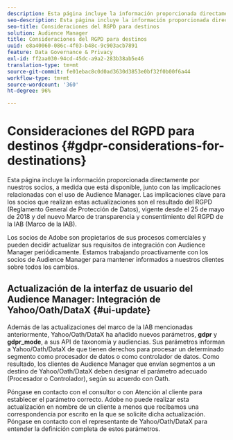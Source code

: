 ```yaml
---
description: Esta página incluye la información proporcionada directamente por nuestros socios, a medida que está disponible, junto con las implicaciones relacionadas con el uso de Audience Manager. Las implicaciones clave para los socios que realizan estas actualizaciones son el resultado del RGPD (Reglamento General de Protección de Datos), vigente desde el 25 de mayo de 2018 y del nuevo Marco de transparencia y consentimiento del RGPD de la IAB (Marco de la IAB).
seo-description: Esta página incluye la información proporcionada directamente por nuestros socios, a medida que está disponible, junto con las implicaciones relacionadas con el uso de Audience Manager. Las implicaciones clave para los socios que realizan estas actualizaciones son el resultado del RGPD (Reglamento General de Protección de Datos), vigente desde el 25 de mayo de 2018 y del nuevo Marco de transparencia y consentimiento del RGPD de la IAB (Marco de la IAB).
seo-title: Consideraciones del RGPD para destinos
solution: Audience Manager
title: Consideraciones del RGPD para destinos
uuid: e8a40060-086c-4f03-b48c-9c903acb7891
feature: Data Governance & Privacy
exl-id: ff2aa030-94cd-45dc-a9a2-283b38ab5e46
translation-type: tm+mt
source-git-commit: fe01ebac8c0d0ad3630d3853e0bf32f0b00f6a44
workflow-type: tm+mt
source-wordcount: '360'
ht-degree: 96%

---
```


# Consideraciones del RGPD para destinos {#gdpr-considerations-for-destinations}

Esta página incluye la información proporcionada directamente por nuestros socios, a medida que está disponible, junto con las implicaciones relacionadas con el uso de Audience Manager. Las implicaciones clave para los socios que realizan estas actualizaciones son el resultado del RGPD (Reglamento General de Protección de Datos), vigente desde el 25 de mayo de 2018 y del nuevo Marco de transparencia y consentimiento del RGPD de la IAB (Marco de la IAB).

Los socios de Adobe son propietarios de sus procesos comerciales y pueden decidir actualizar sus requisitos de integración con Audience Manager periódicamente. Estamos trabajando proactivamente con los socios de Audience Manager para mantener informados a nuestros clientes sobre todos los cambios.

<!-- ## Audience Manager Partner Updates - ID Syncs {#partner-updates-id-syncs}

Some partners, as listed in the table below, have changed their integration requirements with Audience Manager to include support based on the IAB Framework, in order to comply with GDPR standards.

<table id="table_335A470D4F10434E9CF587089FB54B0C"> 
 <thead> 
  <tr> 
   <th colname="col1" class="entry"> <p>Partner Name </p> </th> 
   <th colname="col2" class="entry"> <p>Expected Impact </p> </th> 
   <th colname="col3" class="entry"> <p>Status of the change </p> </th> 
  </tr>
 </thead>
 <tbody> 
  <tr> 
   <td colname="col1"> <p>Yahoo/Oath/DataX </p> </td> 
   <td colname="col2"> <p>ID syncs for users in the European Union are dropped by the partner </p> </td> 
   <td colname="col3"> <p>Live since May 22nd 2018 </p> </td> 
  </tr> 
  <tr> 
   <td colname="col1"> <p>Trade Desk </p> </td> 
   <td colname="col2"> <p>ID syncs for users in the European Union are dropped by the partner </p> </td> 
   <td colname="col3"> <p>Not live yet </p> </td> 
  </tr> 
  <tr> 
   <td colname="col1"> <p>Rubicon </p> </td> 
   <td colname="col2"> <p>ID syncs for users in the European Union are dropped by the partner </p> </td> 
   <td colname="col3"> <p>Not live yet </p> </td> 
  </tr> 
  <tr> 
   <td colname="col1"> <p>LiveRamp </p> </td> 
   <td colname="col2"> <p>ID syncs for users in the European Union are dropped by the partner </p> </td> 
   <td colname="col3"> <p>Not live yet </p> </td> 
  </tr> 
 </tbody> 
</table> -->

## Actualización de la interfaz de usuario del Audience Manager: Integración de Yahoo/Oath/DataX {#ui-update}

Además de las actualizaciones del marco de la IAB mencionadas anteriormente, Yahoo/Oath/DataX ha añadido nuevos parámetros, **gdpr** y **gdpr_mode**, a sus API de taxonomía y audiencias. Sus parámetros informan a Yahoo/Oath/DataX de que tienen derechos para procesar un determinado segmento como procesador de datos o como controlador de datos. Como resultado, los clientes de Audience Manager que envían segmentos a un destino de Yahoo/Oath/DataX deben designar el parámetro adecuado (Procesador o Controlador), según su acuerdo con Oath.

Póngase en contacto con el consultor o con Atención al cliente para establecer el parámetro correcto. Adobe no puede realizar esta actualización en nombre de un cliente a menos que recibamos una correspondencia por escrito en la que se solicite dicha actualización. Póngase en contacto con el representante de Yahoo/Oath/DataX para entender la definición completa de estos parámetros.
